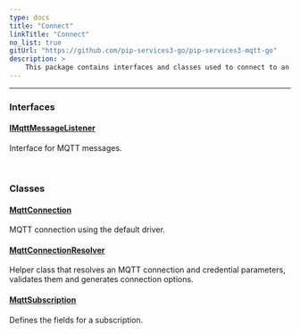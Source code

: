 ```yaml
---
type: docs
title: "Connect"
linkTitle: "Connect"
no_list: true
gitUrl: "https://github.com/pip-services3-go/pip-services3-mqtt-go"
description: >
    This package contains interfaces and classes used to connect to an MQTT broker.
---
```

---

<div class="module-body"> 

### Interfaces

#### [IMqttMessageListener](imqtt_message_listener)
Interface for MQTT messages.

<br>

### Classes

#### [MqttConnection](mqtt_connection)
MQTT connection using the default driver.


#### [MqttConnectionResolver](mqtt_connection_resolver)
Helper class that resolves an MQTT connection and credential parameters, validates them and generates connection options.

#### [MqttSubscription](mqtt_subscription)
Defines the fields for a subscription.

</div>
